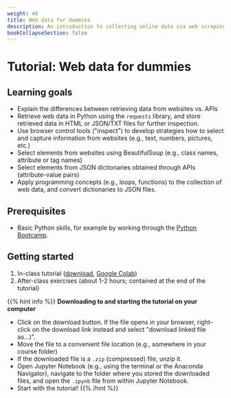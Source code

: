 ```yaml
---
weight: 40
title: Web data for dummies
description: An introduction to collecting online data via web scraping and APIs. An absolute must for anybody interested in starting to scrape.
bookCollapseSection: false
---
```


# Tutorial: Web data for dummies

## Learning goals

* Explain the differences between retrieving data from websites vs. APIs
* Retrieve web data in Python using the `requests` library, and store retrieved data in HTML or JSON/TXT files for further inspection.
* Use browser control tools ("inspect") to develop strategies how to select and capture information from websites (e.g., text, numbers, pictures, etc.)
* Select elements from websites using BeautifulSoup (e.g., class names, attribute or tag names)
* Select elements from JSON dictionaries obtained through APIs (attribute-value pairs)
* Apply programming concepts (e.g., loops, functions) to the collection of web data, and convert dictionaries to JSON files.

## Prerequisites

* Basic Python skills, for example by working through the [Python Bootcamp](../pythonbootcamp/).

## Getting started

1. In-class tutorial (<a href = 'webdata-for-dummies-in-class.ipynb' download>download</a>, [Google Colab](https://colab.research.google.com/github/hannesdatta/course-odcm/blob/master/content/docs/tutorials/webdata-for-dummies/webdata-for-dummies-in-class.ipynb))
2. After-class exercises (about 1-2 hours; contained at the end of the tutorial)




{{% hint info %}}
__Downloading to and starting the tutorial on your computer__

- Click on the download button. If the file opens in your browser, right-click on the download link instead and select "download linked file as...)".
- Move the file to a convenient file location (e.g., somewhere in your course folder)
- If the downloaded file is a `.zip` (compressed) file, unzip it.
- Open Jupyter Notebook (e.g., using the terminal or the Anaconda Navigator), navigate to the folder where you stored the downloaded files, and open the `.ipynb` file from within Jupyter Notebook.
- Start with the tutorial!
{{% /hint %}}
